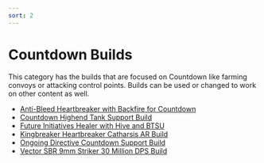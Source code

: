 ```yaml
---
sort: 2
---
```

# Countdown Builds

This category has the builds that are focused on Countdown like farming convoys
or attacking control points. Builds can be used or changed to work on other content as well.
- [Anti-Bleed Heartbreaker with Backfire for Countdown](Backfire-Heartbreaker-Anti-Bleed-Countdown-Build.md)
- [Countdown Highend Tank Support Build](Countdown-Highend-Tank-Support-Build.md)
- [Future Initiatives Healer with Hive and BTSU](Future-Initiative-Hive-Healer.md)
- [Kingbreaker Heartbreaker Catharsis AR Build](Kingbreaker-Heartbreaker-Catharsis.md)
- [Ongoing Directive Countdown Support Build](Ongoing-Directive-Countdown-Support-Build.md)
- [Vector SBR 9mm Striker 30 Million DPS Build](Vector-Striker-30Mill-DPS.md)